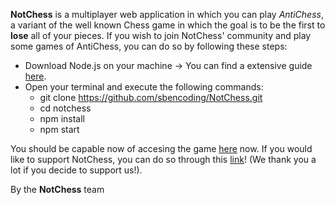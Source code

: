 **NotChess**
 is a multiplayer web application in which you can play *AntiChess*, a variant of the well known Chess game in which the goal is to be the first to **lose** all of your pieces.
If you wish to join NotChess' community and play some games of AntiChess, you can do so by following these steps:
* Download Node.js on your machine -> You can find a extensive guide [here](https://www.pluralsight.com/guides/getting-started-with-nodejs "Node js installation guide").
* Open your terminal and execute the following commands:
    * git clone https://github.com/sbencoding/NotChess.git
    * cd notchess
    * npm install
    * npm start</ul></ul>
You should be capable now of accesing the game [here](http://localhost:3000/ "the local host") now.
If you would like to support NotChess, you can do so through this [link](https://paypal.me/NotChess?country.x=PT&locale.x=pt_PT)! (We thank you a lot if you decide to support us!).

By the **NotChess** team

